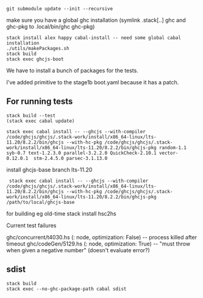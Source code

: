     
    git submodule update --init --recursive

make sure you have a global ghc installation (symlink .stack[..] ghc and ghc-pkg to .local/bin/ghc ghc-pkg)
    
    stack install alex happy cabal-install -- need some global cabal installation
    ./utils/makePackages.sh
    stack build
    stack exec ghcjs-boot

We have to install a bunch of packages for the tests.

I've added primitive to the stage1b boot.yaml because it has a patch.

## For running tests
    stack build --test
    (stack exec cabal update)

    stack exec cabal install -- --ghcjs --with-compiler /code/ghcjs/ghcjs/.stack-work/install/x86_64-linux/lts-11.20/8.2.2/bin/ghcjs --with-hc-pkg /code/ghcjs/ghcjs/.stack-work/install/x86_64-linux/lts-11.20/8.2.2/bin/ghcjs-pkg random-1.1 syb-0.7 text-1.2.3.0 parallel-3.2.2.0 QuickCheck-2.10.1 vector-0.12.0.1  stm-2.4.5.0 parsec-3.1.13.0

install ghcjs-base branch lts-11.20 

     stack exec cabal install -- --ghcjs --with-compiler /code/ghcjs/ghcjs/.stack-work/install/x86_64-linux/lts-11.20/8.2.2/bin/ghcjs --with-hc-pkg /code/ghcjs/ghcjs/.stack-work/install/x86_64-linux/lts-11.20/8.2.2/bin/ghcjs-pkg /path/to/local/ghcjs-base


for building eg old-time 
stack install hsc2hs


Current test failures

ghc/concurrent/t4030.hs (: node, optimization: False) -- process killed after timeout
ghc/codeGen/5129.hs (: node, optimization: True) -- "must throw when given a negative number" (doesn't evaluate error?)



## sdist

   
    stack build
    stack exec --no-ghc-package-path cabal sdist